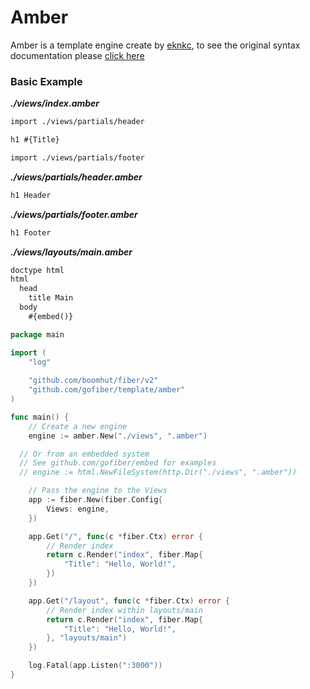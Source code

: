 # Amber

Amber is a template engine create by [eknkc](https://github.com/eknkc/amber), to see the original syntax documentation please [click here](https://github.com/eknkc/amber#tags)

### Basic Example

_**./views/index.amber**_
```html
import ./views/partials/header

h1 #{Title}

import ./views/partials/footer
```
_**./views/partials/header.amber**_
```html
h1 Header
```
_**./views/partials/footer.amber**_
```html
h1 Footer
```
_**./views/layouts/main.amber**_
```html
doctype html
html
  head
    title Main
  body
    #{embed()}
```

```go
package main

import (
	"log"
	
	"github.com/boomhut/fiber/v2"
	"github.com/gofiber/template/amber"
)

func main() {
	// Create a new engine
	engine := amber.New("./views", ".amber")

  // Or from an embedded system
  // See github.com/gofiber/embed for examples
  // engine := html.NewFileSystem(http.Dir("./views", ".amber"))

	// Pass the engine to the Views
	app := fiber.New(fiber.Config{
		Views: engine,
	})

	app.Get("/", func(c *fiber.Ctx) error {
		// Render index
		return c.Render("index", fiber.Map{
			"Title": "Hello, World!",
		})
	})

	app.Get("/layout", func(c *fiber.Ctx) error {
		// Render index within layouts/main
		return c.Render("index", fiber.Map{
			"Title": "Hello, World!",
		}, "layouts/main")
	})

	log.Fatal(app.Listen(":3000"))
}

```
